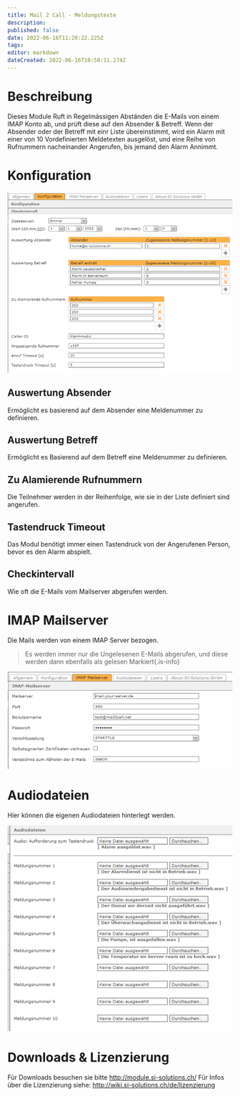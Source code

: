 ```yaml
---
title: Mail 2 Call - Meldungstexte
description: 
published: false
date: 2022-06-16T11:20:22.225Z
tags: 
editor: markdown
dateCreated: 2022-06-16T10:58:11.274Z
---
```


# Beschreibung
Dieses Module Ruft in Regelmässigen Abständen die E-Mails von einem IMAP Konto ab, und prüft diese auf den Absender & Betreff. Wenn der Absender oder der Betreff mit einr Liste übereinstimmt, wird ein Alarm mit einer von 10 Vordefinierten Meldetexten ausgelöst, und eine Reihe von Rufnummern nacheinander Angerufen, bis jemand den Alarm Annimmt.

# Konfiguration

![config.png](/uploads/mail2call/config.png)

## Auswertung Absender
Ermöglicht es basierend auf dem Absender eine Meldenummer zu definieren.

## Auswertung Betreff
Ermöglicht es Basierend auf dem Betreff eine Meldenummer zu definieren.

## Zu Alamierende Rufnummern
Die Teilnehmer werden in der Reihenfolge, wie sie in der Liste definiert sind angerufen.

## Tastendruck Timeout
Das Modul benötigt immer einen Tastendruck von der Angerufenen Person, bevor es den Alarm abspielt.

## Checkintervall
Wie oft die E-Mails vom Mailserver abgerufen werden.

# IMAP Mailserver

Die Mails werden von einem IMAP Server bezogen.

> Es werden immer nur die Ungelesenen E-Mails abgerufen, und diese werden dann ebenfalls als gelesen Markiert{.is-info}

![imap.png](/uploads/mail2call/imap.png)

# Audiodateien

Hier können die eigenen Audiodateien hinterlegt werden.

![audio.png](/uploads/mail2call/audio.png)

# Downloads & Lizenzierung
Für Downloads besuchen sie bitte http://module.si-solutions.ch/
Für Infos über die Lizenzierung siehe: http://wiki.si-solutions.ch/de/lizenzierung
